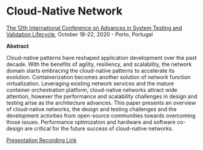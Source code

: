# Cloud-Native Network


[The 12th International Conference on Advances in System Testing and Validation Lifecycle](https://www.iaria.org/conferences2020/VALID20.html), October 18-22, 2020 - Porto, Portugal

**Abstract**

Cloud-native patterns have reshaped application development over the past decade. With the benefits of agility, resiliency, and scalability, the network domain starts embracing the cloud-native patterns to accelerate its evolution. Containerization becomes another solution of network function virtualization. Leveraging existing network services and the mature container orchestration platform, cloud-native networks attract wide attention, however the performance and scalability challenges in design and testing arise as the architecture advances. This paper presents an overview of cloud-native networks, the design and testing challenges and the development activities from open-source communities towards overcoming those issues. Performance optimization and hardware and software co-design are critical for the future success of cloud-native networks. 

[Presentation Recording Link](https://www.youtube.com/watch?v=gvOr7MJvhBQ)
